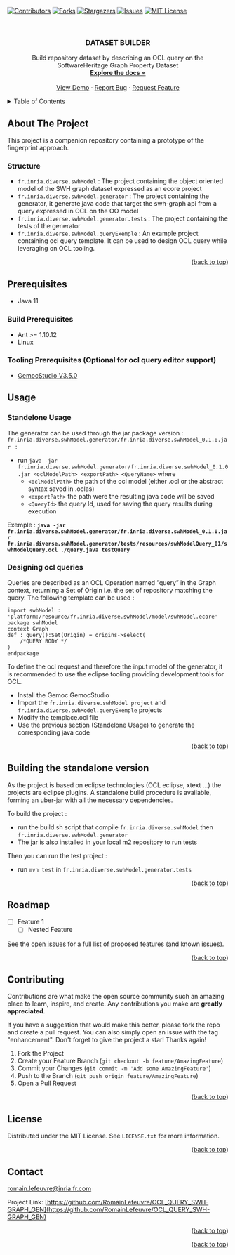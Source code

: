 <!-- Improved compatibility of back to top link: See: https://github.com/othneildrew/Best-README-Template/pull/73 -->
<a name="readme-top"></a>
<!--
*** Thanks for checking out the Best-README-Template. If you have a suggestion
*** that would make this better, please fork the repo and create a pull request
*** or simply open an issue with the tag "enhancement".
*** Don't forget to give the project a star!
*** Thanks again! Now go create something AMAZING! :D
-->



<!-- PROJECT SHIELDS -->
<!--
*** I'm using markdown "reference style" links for readability.
*** Reference links are enclosed in brackets [ ] instead of parentheses ( ).
*** See the bottom of this document for the declaration of the reference variables
*** for contributors-url, forks-url, etc. This is an optional, concise syntax you may use.
*** https://www.markdownguide.org/basic-syntax/#reference-style-links
-->
[![Contributors][contributors-shield]][contributors-url]
[![Forks][forks-shield]][forks-url]
[![Stargazers][stars-shield]][stars-url]
[![Issues][issues-shield]][issues-url]
[![MIT License][license-shield]][license-url]



<!-- PROJECT LOGO -->
<br />
<div align="center">
  <a href="https://github.com/RomainLefeuvre/OCL_QUERY_SWH-GRAPH_GEN">
    <!--img src="images/logo.png" alt="Logo" width="80" height="80"-->
  </a>

<h3 align="center">DATASET BUILDER</h3>

  <p align="center">
    Build repository dataset by describing an OCL query on the SoftwareHeritage Graph Property Dataset
    <br />
    <a href="https://github.com/RomainLefeuvre/OCL_QUERY_SWH-GRAPH_GEN"><strong>Explore the docs »</strong></a>
    <br />
    <br />
    <a href="https://github.com/RomainLefeuvre/OCL_QUERY_SWH-GRAPH_GEN">View Demo</a>
    ·
    <a href="https://github.com/RomainLefeuvre/OCL_QUERY_SWH-GRAPH_GEN/issues">Report Bug</a>
    ·
    <a href="https://github.com/RomainLefeuvre/OCL_QUERY_SWH-GRAPH_GEN/issues">Request Feature</a>
  </p>
</div>



<!-- TABLE OF CONTENTS -->
<details>
  <summary>Table of Contents</summary>
  <ol>
    <li>
      <a href="#about-the-project">About The Project</a>
    </li>
    <li>
      <a href="#getting-started">Getting Started</a>
      <ul>
        <li><a href="#prerequisites">Prerequisites</a></li>
        <li><a href="#installation">Installation</a></li>
      </ul>
    </li>
    <li><a href="#usage">Usage</a></li>
    <li><a href="#roadmap">Roadmap</a></li>
    <li><a href="#contributing">Contributing</a></li>
    <li><a href="#license">License</a></li>
    <li><a href="#contact">Contact</a></li>
  </ol>
</details>



<!-- ABOUT THE PROJECT -->
## About The Project
This project is a companion repository containing a prototype of the fingerprint approach.

### Structure 
* ```fr.inria.diverse.swhModel``` : The project containing the object oriented model of the SWH graph dataset expressed as an ecore project
* ```fr.inria.diverse.swhModel.generator``` : The project containing the generator, it generate java code that target the swh-graph api from a query expressed in OCL on the OO model
* ```fr.inria.diverse.swhModel.generator.tests``` : The project containing the tests of the generator
* ```fr.inria.diverse.swhModel.queryExemple``` : An example project containing ocl query template. It can be used to design OCL query while leveraging on OCL tooling.
<!--([![Product Name Screen Shot][product-screenshot]](https://example.com)-->



<p align="right">(<a href="#readme-top">back to top</a>)</p>




<!-- GETTING STARTED -->
## Prerequisites
* Java 11
### Build Prerequisites
* Ant >= 1.10.12
* Linux
### Tooling Prerequisites (Optional for ocl query editor support)
* [GemocStudio V3.5.0](https://gemoc.org/download.html)

## Usage
### Standelone Usage
The generator can be used through the jar package version : ```fr.inria.diverse.swhModel.generator/fr.inria.diverse.swhModel_0.1.0.jar ``` : 
* run ```java -jar fr.inria.diverse.swhModel.generator/fr.inria.diverse.swhModel_0.1.0.jar <oclModelPath> <exportPath> <QueryName>``` where 
  * ```<oclModelPath>``` the path of the ocl model (either .ocl or the abstract syntax saved in .oclas)
  * ```<exportPath>``` the path were the resulting java code will be saved
  * ```<QueryId>``` the query Id, used for saving the query results during execution

Exemple : **```java -jar fr.inria.diverse.swhModel.generator/fr.inria.diverse.swhModel_0.1.0.jar fr.inria.diverse.swhModel.generator/tests/resources/swhModelQuery_01/swhModelQuery.ocl ./query.java testQuery```**

### Designing ocl queries
Queries are described as an OCL Operation named ”query” in the Graph context, returning a Set of Origin i.e. the set of repository matching the query. The following template can be used :
```
import swhModel : 'platform:/resource/fr.inria.diverse.swhModel/model/swhModel.ecore'
package swhModel
context Graph
def : query():Set(Origin) = origins->select(
	/*QUERY BODY */
)
endpackage
```


To define the ocl request and therefore the input model of the generator, it is recommended to use the eclipse tooling providing development tools for OCL.
* Install the Gemoc GemocStudio
* Import the ```fr.inria.diverse.swhModel project``` and ```fr.inria.diverse.swhModel.queryExemple``` projects
* Modify the templace.ocl file 
* Use the previous section (Standelone Usage) to generate the corresponding java code
<p align="right">(<a href="#readme-top">back to top</a>)</p>


## Building the standalone version 
As the project is based on eclipse technologies (OCL eclipse, xtext ...) the projects are eclipse plugins. A standalone build procedure is available, forming an uber-jar with all the necessary dependencies. 

To build the project :
* run the build.sh script that compile ```fr.inria.diverse.swhModel``` then ```fr.inria.diverse.swhModel.generator```
* The jar is also installed in your local m2 repository to run tests

Then you can run the test project :
* run ```mvn test``` in ```fr.inria.diverse.swhModel.generator.tests```
<p align="right">(<a href="#readme-top">back to top</a>)</p>



<!-- ROADMAP -->
## Roadmap

- [ ] Feature 1
    - [ ] Nested Feature

See the [open issues](https://github.com/RomainLefeuvre/OCL_QUERY_SWH-GRAPH_GEN/issues) for a full list of proposed features (and known issues).

<p align="right">(<a href="#readme-top">back to top</a>)</p>



<!-- CONTRIBUTING -->
## Contributing

Contributions are what make the open source community such an amazing place to learn, inspire, and create. Any contributions you make are **greatly appreciated**.

If you have a suggestion that would make this better, please fork the repo and create a pull request. You can also simply open an issue with the tag "enhancement".
Don't forget to give the project a star! Thanks again!

1. Fork the Project
2. Create your Feature Branch (`git checkout -b feature/AmazingFeature`)
3. Commit your Changes (`git commit -m 'Add some AmazingFeature'`)
4. Push to the Branch (`git push origin feature/AmazingFeature`)
5. Open a Pull Request

<p align="right">(<a href="#readme-top">back to top</a>)</p>



<!-- LICENSE -->
## License

Distributed under the MIT License. See `LICENSE.txt` for more information.

<p align="right">(<a href="#readme-top">back to top</a>)</p>



<!-- CONTACT -->
## Contact

romain.lefeuvre@inria.fr.com

Project Link: [https://github.com/RomainLefeuvre/OCL_QUERY_SWH-GRAPH_GEN](https://github.com/RomainLefeuvre/OCL_QUERY_SWH-GRAPH_GEN)

<p align="right">(<a href="#readme-top">back to top</a>)</p>




<p align="right">(<a href="#readme-top">back to top</a>)</p>



<!-- MARKDOWN LINKS & IMAGES -->
<!-- https://www.markdownguide.org/basic-syntax/#reference-style-links -->
[contributors-shield]: https://img.shields.io/github/contributors/RomainLefeuvre/OCL_QUERY_SWH-GRAPH_GEN.svg?style=for-the-badge
[contributors-url]: https://github.com/RomainLefeuvre/OCL_QUERY_SWH-GRAPH_GEN/graphs/contributors
[forks-shield]: https://img.shields.io/github/forks/RomainLefeuvre/OCL_QUERY_SWH-GRAPH_GEN.svg?style=for-the-badge
[forks-url]: https://github.com/RomainLefeuvre/OCL_QUERY_SWH-GRAPH_GEN/network/members
[stars-shield]: https://img.shields.io/github/stars/RomainLefeuvre/OCL_QUERY_SWH-GRAPH_GEN.svg?style=for-the-badge
[stars-url]: https://github.com/RomainLefeuvre/OCL_QUERY_SWH-GRAPH_GEN/stargazers
[issues-shield]: https://img.shields.io/github/issues/RomainLefeuvre/OCL_QUERY_SWH-GRAPH_GEN.svg?style=for-the-badge
[issues-url]: https://github.com/RomainLefeuvre/OCL_QUERY_SWH-GRAPH_GEN/issues
[license-shield]: https://img.shields.io/github/license/RomainLefeuvre/OCL_QUERY_SWH-GRAPH_GEN.svg?style=for-the-badge
[license-url]: https://github.com/RomainLefeuvre/OCL_QUERY_SWH-GRAPH_GEN/blob/master/LICENSE.txt
[linkedin-shield]: https://img.shields.io/badge/-LinkedIn-black.svg?style=for-the-badge&logo=linkedin&colorB=555
[linkedin-url]: https://linkedin.com/in/linkedin_username
[product-screenshot]: images/screenshot.png
[Next.js]: https://img.shields.io/badge/next.js-000000?style=for-the-badge&logo=nextdotjs&logoColor=white
[Next-url]: https://nextjs.org/
[React.js]: https://img.shields.io/badge/React-20232A?style=for-the-badge&logo=react&logoColor=61DAFB
[React-url]: https://reactjs.org/
[Vue.js]: https://img.shields.io/badge/Vue.js-35495E?style=for-the-badge&logo=vuedotjs&logoColor=4FC08D
[Vue-url]: https://vuejs.org/
[Angular.io]: https://img.shields.io/badge/Angular-DD0031?style=for-the-badge&logo=angular&logoColor=white
[Angular-url]: https://angular.io/
[Svelte.dev]: https://img.shields.io/badge/Svelte-4A4A55?style=for-the-badge&logo=svelte&logoColor=FF3E00
[Svelte-url]: https://svelte.dev/
[Laravel.com]: https://img.shields.io/badge/Laravel-FF2D20?style=for-the-badge&logo=laravel&logoColor=white
[Laravel-url]: https://laravel.com
[Bootstrap.com]: https://img.shields.io/badge/Bootstrap-563D7C?style=for-the-badge&logo=bootstrap&logoColor=white
[Bootstrap-url]: https://getbootstrap.com
[JQuery.com]: https://img.shields.io/badge/jQuery-0769AD?style=for-the-badge&logo=jquery&logoColor=white
[JQuery-url]: https://jquery.com 
